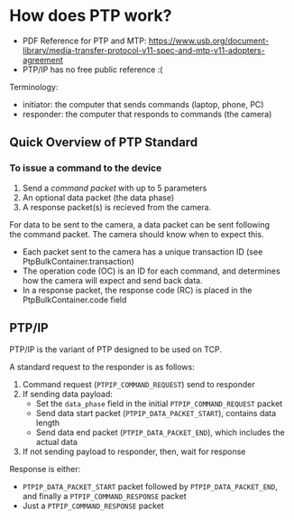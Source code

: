# How does PTP work?
- PDF Reference for PTP and MTP: https://www.usb.org/document-library/media-transfer-protocol-v11-spec-and-mtp-v11-adopters-agreement
- PTP/IP has no free public reference :(

Terminology:
- initiator: the computer that sends commands (laptop, phone, PC)
- responder: the computer that responds to commands (the camera)

## Quick Overview of PTP Standard
### To issue a command to the device
1. Send a *command packet* with up to 5 parameters
2. An optional data packet (the data phase)
3. A response packet(s) is recieved from the camera.

For data to be sent to the camera, a data packet can be sent following  
the command packet. The camera should know when to expect this.  

- Each packet sent to the camera has a unique transaction ID (see PtpBulkContainer.transaction)
- The operation code (OC) is an ID for each command, and determines how the camera will expect and send back data.
- In a response packet, the response code (RC) is placed in the PtpBulkContainer.code field

## PTP/IP
PTP/IP is the variant of PTP designed to be used on TCP.

A standard request to the responder is as follows:
1. Command request (`PTPIP_COMMAND_REQUEST`) send to responder
2. If sending data payload:
	- Set the `data_phase` field in the initial `PTPIP_COMMAND_REQUEST` packet
	- Send data start packet (`PTPIP_DATA_PACKET_START`), contains data length
	- Send data end packet (`PTPIP_DATA_PACKET_END`), which includes the actual data
2. If not sending payload to responder, then, wait for response

Response is either:
- `PTPIP_DATA_PACKET_START` packet followed by `PTPIP_DATA_PACKET_END`, and finally a `PTPIP_COMMAND_RESPONSE` packet
- Just a `PTPIP_COMMAND_RESPONSE` packet
